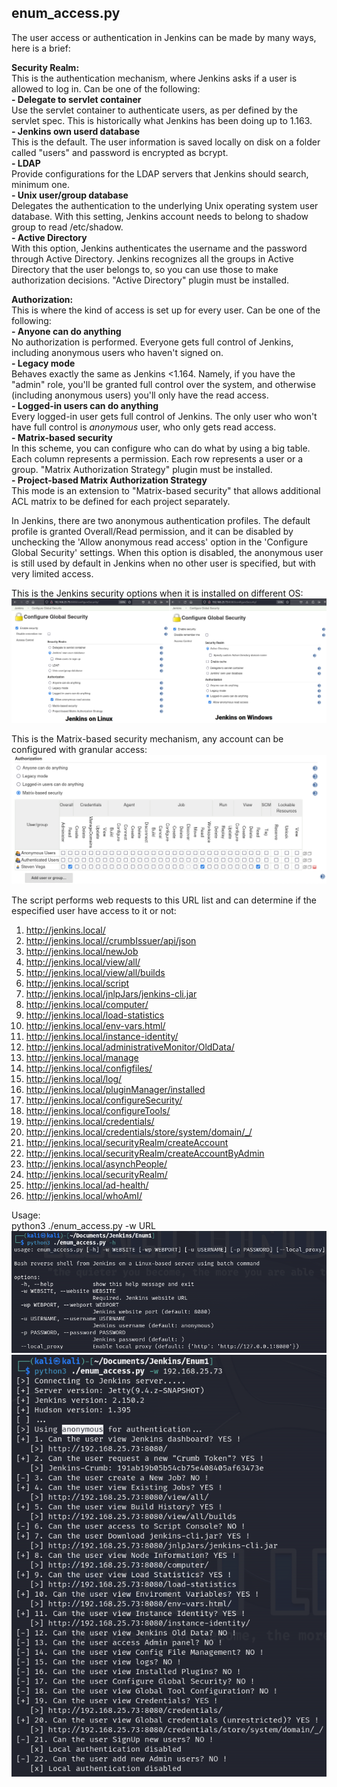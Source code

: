 ## enum_access.py
The user access or authentication in Jenkins can be made by many ways, here is a brief:

**Security Realm:**\
This is the authentication mechanism, where Jenkins asks if a user is allowed to log in. Can be one of the following:\
**- Delegate to servlet container**\
Use the servlet container to authenticate users, as per defined by the servlet spec. This is historically what Jenkins has been doing up to 1.163.\
**- Jenkins own userd database**\
This is the default. The user information is saved locally on disk on a folder called "users" and password is encrypted as bcrypt.\
**- LDAP**\
Provide configurations for the LDAP servers that Jenkins should search, minimum one.\
**- Unix user/group database**\
Delegates the authentication to the underlying Unix operating system user database. With this setting, Jenkins account needs to belong to shadow group to read /etc/shadow.\
**- Active Directory**\
With this option, Jenkins authenticates the username and the password through Active Directory. Jenkins recognizes all the groups in Active Directory that the user belongs to, so you can use those to make authorization decisions. "Active Directory" plugin must be installed.

**Authorization:**\
This is where the kind of access is set up for every user. Can be one of the following:\
**- Anyone can do anything**\
No authorization is performed. Everyone gets full control of Jenkins, including anonymous users who haven't signed on.\
**- Legacy mode**\
Behaves exactly the same as Jenkins <1.164. Namely, if you have the "admin" role, you'll be granted full control over the system, and otherwise (including anonymous users) you'll only have the read access.\
**- Logged-in users can do anything**\
Every logged-in user gets full control of Jenkins. The only user who won't have full control is *anonymous* user, who only gets read access.\
**- Matrix-based security**\
In this scheme, you can configure who can do what by using a big table. Each column represents a permission. Each row represents a user or a group. "Matrix Authorization Strategy" plugin must be installed.\
**- Project-based Matrix Authorization Strategy**\
This mode is an extension to "Matrix-based security" that allows additional ACL matrix to be defined for each project separately.

In Jenkins, there are two anonymous authentication profiles. The default profile is granted Overall/Read permission, and it can be disabled by unchecking the 'Allow anonymous read access' option in the 'Configure Global Security' settings. When this option is disabled, the anonymous user is still used by default in Jenkins when no other user is specified, but with very limited access.

This is the Jenkins security options when it is installed on different OS:\
![global_security](https://github.com/stevenvegar/Jenkins_scripts/blob/main/enum_access.py/images/global_security.png)

This is the Matrix-based security mechanism, any account can be configured with granular access:\
![matrix_authorization](https://github.com/stevenvegar/Jenkins_scripts/blob/main/enum_access.py/images/matrix_authorization.png)

The script performs web requests to this URL list and can determine if the especified user have access to it or not:
1. http://jenkins.local/
2. http://jenkins.local//crumbIssuer/api/json
3. http://jenkins.local/newJob
4. http://jenkins.local/view/all/
5. http://jenkins.local/view/all/builds
6. http://jenkins.local/script
7. http://jenkins.local/jnlpJars/jenkins-cli.jar
8. http://jenkins.local/computer/
9. http://jenkins.local/load-statistics
10. http://jenkins.local/env-vars.html/
11. http://jenkins.local/instance-identity/
12. http://jenkins.local/administrativeMonitor/OldData/
13. http://jenkins.local/manage
14. http://jenkins.local/configfiles/
15. http://jenkins.local/log/
16. http://jenkins.local/pluginManager/installed
17. http://jenkins.local/configureSecurity/
18. http://jenkins.local/configureTools/
19. http://jenkins.local/credentials/
20. http://jenkins.local/credentials/store/system/domain/_/
21. http://jenkins.local/securityRealm/createAccount
22. http://jenkins.local/securityRealm/createAccountByAdmin
23. http://jenkins.local/asynchPeople/
24. http://jenkins.local/securityRealm/
25. http://jenkins.local/ad-health/
26. http://jenkins.local/whoAmI/

Usage:\
python3 ./enum_access.py -w URL
![enum_access_1](https://github.com/stevenvegar/Jenkins_scripts/blob/main/enum_access.py/images/enum_access_1.png)
![enum_access_2](https://github.com/stevenvegar/Jenkins_scripts/blob/main/enum_access.py/images/enum_access_2.png)
